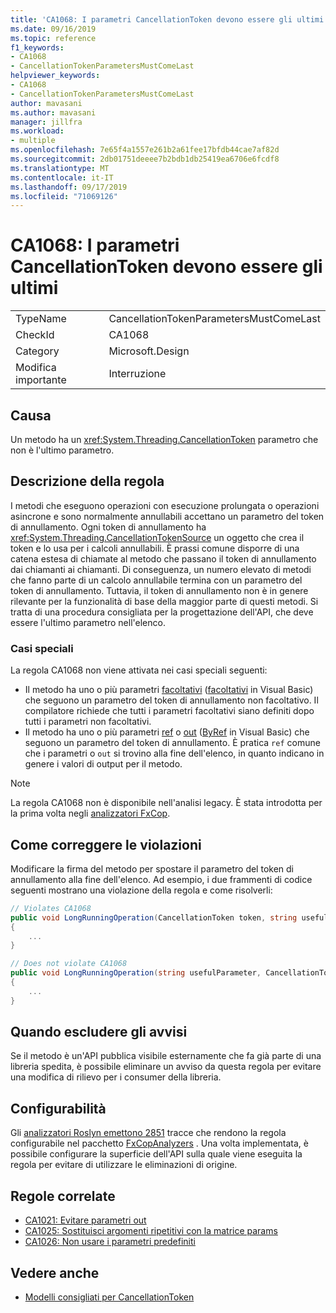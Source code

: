 ```yaml
---
title: 'CA1068: I parametri CancellationToken devono essere gli ultimi'
ms.date: 09/16/2019
ms.topic: reference
f1_keywords:
- CA1068
- CancellationTokenParametersMustComeLast
helpviewer_keywords:
- CA1068
- CancellationTokenParametersMustComeLast
author: mavasani
ms.author: mavasani
manager: jillfra
ms.workload:
- multiple
ms.openlocfilehash: 7e65f4a1557e261b2a61fee17bfdb44cae7af82d
ms.sourcegitcommit: 2db01751deeee7b2bdb1db25419ea6706e6fcdf8
ms.translationtype: MT
ms.contentlocale: it-IT
ms.lasthandoff: 09/17/2019
ms.locfileid: "71069126"
---
```

# <a name="ca1068-cancellationtoken-parameters-must-come-last"></a>CA1068: I parametri CancellationToken devono essere gli ultimi

|||
|-|-|
|TypeName|CancellationTokenParametersMustComeLast|
|CheckId|CA1068|
|Category|Microsoft.Design|
|Modifica importante|Interruzione|

## <a name="cause"></a>Causa

Un metodo ha un <xref:System.Threading.CancellationToken> parametro che non è l'ultimo parametro.

## <a name="rule-description"></a>Descrizione della regola

I metodi che eseguono operazioni con esecuzione prolungata o operazioni asincrone e sono normalmente annullabili accettano un parametro del token di annullamento. Ogni token di annullamento ha <xref:System.Threading.CancellationTokenSource> un oggetto che crea il token e lo usa per i calcoli annullabili. È prassi comune disporre di una catena estesa di chiamate al metodo che passano il token di annullamento dai chiamanti ai chiamanti. Di conseguenza, un numero elevato di metodi che fanno parte di un calcolo annullabile termina con un parametro del token di annullamento. Tuttavia, il token di annullamento non è in genere rilevante per la funzionalità di base della maggior parte di questi metodi. Si tratta di una procedura consigliata per la progettazione dell'API, che deve essere l'ultimo parametro nell'elenco.

### <a name="special-cases"></a>Casi speciali
La regola CA1068 non viene attivata nei casi speciali seguenti:
- Il metodo ha uno o più parametri [facoltativi](https://docs.microsoft.com/dotnet/csharp/programming-guide/classes-and-structs/named-and-optional-arguments#optional-arguments) ([facoltativi](https://docs.microsoft.com/dotnet/visual-basic/programming-guide/language-features/procedures/optional-parameters) in Visual Basic) che seguono un parametro del token di annullamento non facoltativo. Il compilatore richiede che tutti i parametri facoltativi siano definiti dopo tutti i parametri non facoltativi.
- Il metodo ha uno o più parametri [ref](https://docs.microsoft.com/dotnet/csharp/language-reference/keywords/ref) o [out](https://docs.microsoft.com/dotnet/csharp/language-reference/keywords/out-parameter-modifier) ([ByRef](https://docs.microsoft.com/dotnet/visual-basic/language-reference/modifiers/byref) in Visual Basic) che seguono un parametro del token di annullamento. È pratica `ref` comune che i parametri o `out` si trovino alla fine dell'elenco, in quanto indicano in genere i valori di output per il metodo.

> [!NOTE]
> La regola CA1068 non è disponibile nell'analisi legacy. È stata introdotta per la prima volta negli [analizzatori FxCop](https://www.nuget.org/packages/Microsoft.CodeAnalysis.FxCopAnalyzers).

## <a name="how-to-fix-violations"></a>Come correggere le violazioni

Modificare la firma del metodo per spostare il parametro del token di annullamento alla fine dell'elenco. Ad esempio, i due frammenti di codice seguenti mostrano una violazione della regola e come risolverli:

```csharp
// Violates CA1068
public void LongRunningOperation(CancellationToken token, string usefulParameter)
{
    ...
}
```

```csharp
// Does not violate CA1068
public void LongRunningOperation(string usefulParameter, CancellationToken token)
{
    ...
}
```

## <a name="when-to-suppress-warnings"></a>Quando escludere gli avvisi

Se il metodo è un'API pubblica visibile esternamente che fa già parte di una libreria spedita, è possibile eliminare un avviso da questa regola per evitare una modifica di rilievo per i consumer della libreria.

## <a name="configurability"></a>Configurabilità

Gli [analizzatori Roslyn emettono 2851](https://github.com/dotnet/roslyn-analyzers/issues/2851) tracce che rendono la regola configurabile nel pacchetto [FxCopAnalyzers](https://www.nuget.org/packages/Microsoft.CodeAnalysis.FxCopAnalyzers) . Una volta implementata, è possibile configurare la superficie dell'API sulla quale viene eseguita la regola per evitare di utilizzare le eliminazioni di origine.

## <a name="related-rules"></a>Regole correlate

- [CA1021: Evitare parametri out](../code-quality/ca1021-avoid-out-parameters.md)
- [CA1025: Sostituisci argomenti ripetitivi con la matrice params](../code-quality/ca1025-replace-repetitive-arguments-with-params-array.md)
- [CA1026: Non usare i parametri predefiniti](../code-quality/ca1026-default-parameters-should-not-be-used.md)

## <a name="see-also"></a>Vedere anche

- [Modelli consigliati per CancellationToken](https://devblogs.microsoft.com/premier-developer/recommended-patterns-for-cancellationtoken/)
